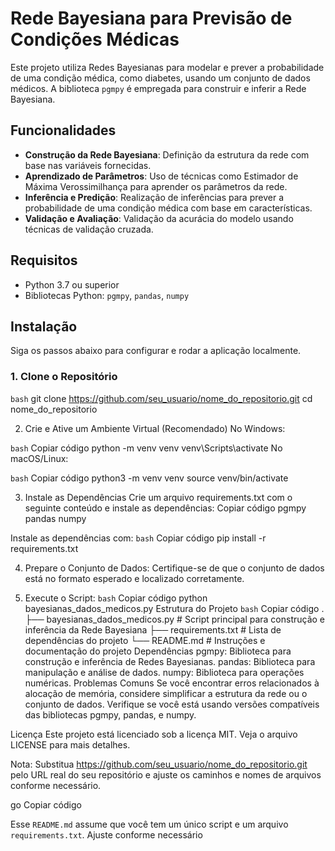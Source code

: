 # Rede Bayesiana para Previsão de Condições Médicas

Este projeto utiliza Redes Bayesianas para modelar e prever a probabilidade de uma condição médica, como diabetes, usando um conjunto de dados médicos. A biblioteca `pgmpy` é empregada para construir e inferir a Rede Bayesiana.

## Funcionalidades

- **Construção da Rede Bayesiana**: Definição da estrutura da rede com base nas variáveis fornecidas.
- **Aprendizado de Parâmetros**: Uso de técnicas como Estimador de Máxima Verossimilhança para aprender os parâmetros da rede.
- **Inferência e Predição**: Realização de inferências para prever a probabilidade de uma condição médica com base em características.
- **Validação e Avaliação**: Validação da acurácia do modelo usando técnicas de validação cruzada.

## Requisitos

- Python 3.7 ou superior
- Bibliotecas Python: `pgmpy`, `pandas`, `numpy`

## Instalação

Siga os passos abaixo para configurar e rodar a aplicação localmente.

### 1. Clone o Repositório

```bash```
git clone https://github.com/seu_usuario/nome_do_repositorio.git
cd nome_do_repositorio

2. Crie e Ative um Ambiente Virtual (Recomendado)
No Windows:

```bash```
Copiar código
python -m venv venv
venv\Scripts\activate
No macOS/Linux:

```bash```
Copiar código
python3 -m venv venv
source venv/bin/activate

3. Instale as Dependências
Crie um arquivo requirements.txt com o seguinte conteúdo e instale as dependências:
Copiar código
pgmpy
pandas
numpy

Instale as dependências com:
```bash```
Copiar código
pip install -r requirements.txt

4. Prepare o Conjunto de Dados:
Certifique-se de que o conjunto de dados está no formato esperado e localizado corretamente.

5. Execute o Script:
```bash```
Copiar código
python bayesianas_dados_medicos.py
Estrutura do Projeto
```bash```
Copiar código
.
├── bayesianas_dados_medicos.py  # Script principal para construção e inferência da Rede Bayesiana
├── requirements.txt             # Lista de dependências do projeto
└── README.md                    # Instruções e documentação do projeto
Dependências
pgmpy: Biblioteca para construção e inferência de Redes Bayesianas.
pandas: Biblioteca para manipulação e análise de dados.
numpy: Biblioteca para operações numéricas.
Problemas Comuns
Se você encontrar erros relacionados à alocação de memória, considere simplificar a estrutura da rede ou o conjunto de dados. Verifique se você está usando versões compatíveis das bibliotecas pgmpy, pandas, e numpy.

Licença
Este projeto está licenciado sob a licença MIT. Veja o arquivo LICENSE para mais detalhes.

Nota: Substitua https://github.com/seu_usuario/nome_do_repositorio.git pelo URL real do seu repositório e ajuste os caminhos e nomes de arquivos conforme necessário.

go
Copiar código

Esse `README.md` assume que você tem um único script e um arquivo `requirements.txt`. Ajuste conforme necessário 
